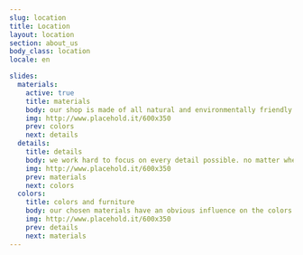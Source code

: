 ```yaml
---
slug: location
title: Location
layout: location
section: about_us
body_class: location
locale: en

slides:
  materials:
    active: true
    title: materials
    body: our shop is made of all natural and environmentally friendly materials. the unobstrusive smell of wood and leather create a cordial and warm atmosphere. this attitude goes even down to the products we use.  revlon and american crew are the perfect match and fit great into our goal to to give you an all natural experience. we care about your health and our planet.
    img: http://www.placehold.it/600x350
    prev: colors
    next: details
  details:
    title: details
    body: we work hard to focus on every detail possible. no matter whether it’s your cut and color or custom handcrafted details in our shop. you will notice fine touches you can’t see anywhere else. our handrails, wardrobe and beautiful wooden decoration are made by an local carpenter exclusively for head stories.
    img: http://www.placehold.it/600x350
    prev: materials
    next: colors
  colors:
    title: colors and furniture
    body: our chosen materials have an obvious influence on the colors and furniture within the shop. head stories unobstrusive and minimalistic but still premium interior facilitate our goal to reduce everything down to the essential parts. you will love our unique, cordial and warm atmosphere.
    img: http://www.placehold.it/600x350
    prev: details
    next: materials
---
```

